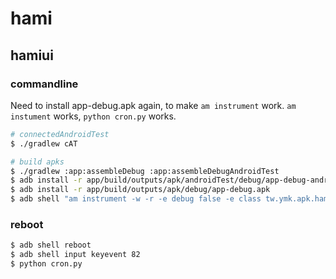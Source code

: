 # hami

## hamiui
### commandline
Need to install app-debug.apk again, to make `am instrument` work.
`am instument` works, `python cron.py` works.

```sh
# connectedAndroidTest
$ ./gradlew cAT

# build apks
$ ./gradlew :app:assembleDebug :app:assembleDebugAndroidTest
$ adb install -r app/build/outputs/apk/androidTest/debug/app-debug-androidTest.apk
$ adb install -r app/build/outputs/apk/debug/app-debug.apk
$ adb shell "am instrument -w -r -e debug false -e class tw.ymk.apk.hamiui.HamiAutoInstrument#autoHamiDownload tw.ymk.apk.hamiui.test/android.support.test.runner.AndroidJUnitRunner"
```

### reboot
```sh
$ adb shell reboot
$ adb shell input keyevent 82
$ python cron.py
```
